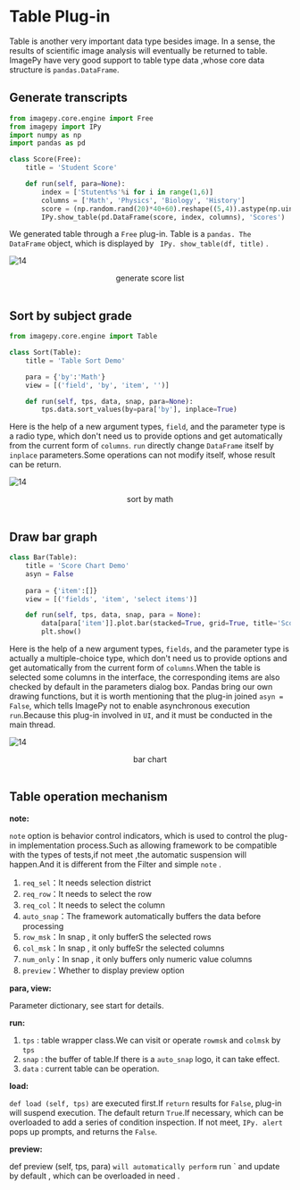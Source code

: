 # Table Plug-in

Table is another very important data type besides image. In a sense, the results of scientific image analysis will eventually be returned to table. ImagePy  have very good support to table type data ,whose core data structure is ` pandas.DataFrame `.



## Generate transcripts

```python
from imagepy.core.engine import Free
from imagepy import IPy
import numpy as np
import pandas as pd

class Score(Free):
    title = 'Student Score'

    def run(self, para=None):
        index = ['Stutent%s'%i for i in range(1,6)]
        columns = ['Math', 'Physics', 'Biology', 'History']
        score = (np.random.rand(20)*40+60).reshape((5,4)).astype(np.uint8)
        IPy.show_table(pd.DataFrame(score, index, columns), 'Scores')
```

We generated table through a ` Free ` plug-in. Table is a ` pandas. The DataFrame ` object, which is displayed by ` IPy. show_table(df, title)` .

![14](http://idoc.imagepy.org/demoplugin/19.png)

<div align=center>generate score list</div><br>


## Sort by subject grade

```python
from imagepy.core.engine import Table

class Sort(Table):
    title = 'Table Sort Demo'

    para = {'by':'Math'}
    view = [('field', 'by', 'item', '')]

    def run(self, tps, data, snap, para=None):
        tps.data.sort_values(by=para['by'], inplace=True)
```

Here is the help of a new argument types, ` field `, and the parameter type is a radio type, which don't need us to provide options and get automatically from the current form of ` columns `. ` run `  directly change ` DataFrame ` itself by ` inplace ` parameters.Some operations can not modify itself, whose result can be return.

![14](http://idoc.imagepy.org/demoplugin/20.png)

<div align=center>sort by math</div><br>


## Draw bar graph

```python
class Bar(Table):
    title = 'Score Chart Demo'
    asyn = False
    
    para = {'item':[]}
    view = [('fields', 'item', 'select items')]

    def run(self, tps, data, snap, para = None):
        data[para['item']].plot.bar(stacked=True, grid=True, title='Score Chart')
        plt.show()
```

Here is the help of a new argument types, ` fields `, and the parameter type is actually a multiple-choice type, which don't need us to provide options and get automatically from the current form of ` columns `.When the table is selected some columns in the interface, the corresponding items are also checked by default in the parameters dialog box. Pandas bring our own drawing functions, but it is worth mentioning that the plug-in joined ` asyn = False `, which tells ImagePy not to  enable asynchronous execution ` run `.Because this plug-in involved in ` UI `, and it must be conducted in the main thread.


![14](http://idoc.imagepy.org/demoplugin/21.png)

<div align=center>bar chart</div><br>

## Table operation mechanism

**note:** 

` note ` option is behavior control indicators, which is used to control the plug-in implementation process.Such as allowing framework to be compatible with the types of tests,if not meet ,the automatic suspension will happen.And it is different from the Filter and simple ` note ` .

1. `req_sel`：It needs selection district
2. `req_row`：It needs to select the row
3. `req_col`：It needs to select the column
4. `auto_snap`：The framework automatically buffers the data before processing
5. `row_msk`：In snap , it only bufferS the selected rows
6. `col_msk`：In snap , it only buffeSr the selected columns
7. `num_only`：In snap , it only buffers only numeric value columns
8. `preview`：Whether to display preview option

**para, view:** 

Parameter dictionary, see start for details.

**run:** 

1. ` tps ` : table wrapper class.We can visit or operate ` rowmsk ` and  ` colmsk `  by ` tps ` 
2. ` snap ` : the buffer of table.If there is a ` auto_snap ` logo, it can take effect.
3. ` data ` : current table can be  operation.

**load:** 

` def load (self, tps) ` are executed first.If ` return ` results for ` False `, plug-in will suspend execution. The default return ` True `.If necessary, which can be overloaded to add a series of condition inspection. If not meet, ` IPy. alert ` pops up prompts, and returns the ` False `.

**preview:**

def preview (self, tps, para) ` will automatically perform ` run ` and update by default , which can be overloaded in need .